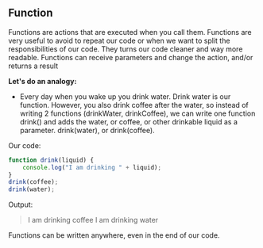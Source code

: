 ## Function

Functions are actions that are executed when you call them. 
Functions are very useful to avoid to repeat our code or when we want to split the responsibilities of our code. They turns our code cleaner and way more readable. 
Functions can receive parameters and change the action, and/or returns a result

**Let's do an analogy:**
- Every day when you wake up you drink water. Drink water is our function. However, you also drink coffee after the water, so instead of writing 2 functions (drinkWater, drinkCoffee), we can write one function drink() and adds the water, or coffee, or other drinkable liquid as a parameter. drink(water), or drink(coffee).

Our code:
```javascript
function drink(liquid) {
    console.log("I am drinking " + liquid);
}
drink(coffee);
drink(water);
```

Output:
> I am drinking coffee
> I am drinking water

Functions can be written anywhere, even in the end of our code.
